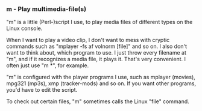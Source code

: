 
### m - Play multimedia-file(s)

"m" is a little (Perl-)script I use,
to play media files of different types on the Linux console.

When I want to play a video clip, I don't want to mess with cryptic commands
such as "mplayer -fs af volnorm \[file\]" and so on. I also don't want to think
about, which program to use. I just throw every filename at "m", and if it
recognizes a media file, it plays it. That's very convenient.
I often just use "m *", for example.

"m" is configured with the player programs I use, such as
mplayer (movies), mpg321 (mp3s), xmp (tracker-mods) and so on.
If you want other programs, you'd have to edit the script.

To check out certain files, "m" sometimes calls the Linux "file" command.
